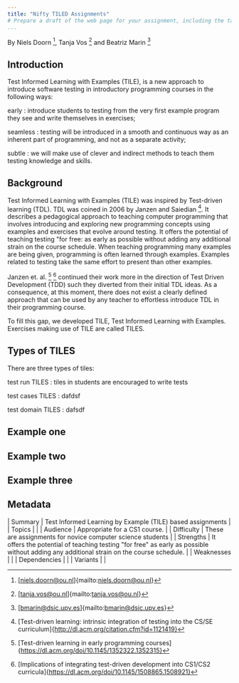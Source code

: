 ```yaml
---
title: "Nifty TILED Assignments"
# Prepare a draft of the web page for your assignment, including the table of metadata described below. The purpose of the web page is to introduce the assignment to another educator.
...
```


By Niels Doorn [^1], Tanja Vos [^2] and Beatriz Marin [^3]

## Introduction

Test Informed Learning with Examples (TILE), is a new approach to introduce software testing in introductory programming courses in the following ways:

early 
:	introduce students to testing from the very first example program they see and write themselves in exercises;

seamless 
:	testing will be introduced in a smooth and continuous way as an inherent part of programming, and not as a separate activity;

subtle
:	we will make use of clever and indirect methods to teach them testing knowledge and skills.


## Background

Test Informed Learning with Examples (TILE) was inspired by Test-driven learning (TDL). 
TDL was coined in 2006 by Janzen and Saiedian [^4]. 
It describes a pedagogical approach to teaching computer programming that involves introducing and exploring new programming concepts using examples and exercises that evolve around testing. 
It offers the potential of teaching testing "for free: as early as possible without adding any additional strain on the course schedule. 
When teaching programming many examples are being given, programming is often learned through examples. 
Examples related to testing take the same effort to present than other examples.

Janzen et. al. [^5] [^6] continued their work more in the direction of Test Driven Development (TDD) such they diverted from their initial TDL ideas. 
As a consequence, at this moment, there does not exist a clearly defined approach that can be used by any teacher to effortless introduce TDL in their programming course. 

To fill this gap, we developed TILE, Test Informed Learning with Examples.
Exercises making use of TILE are called TILES.

## Types of TILES

There are three types of tiles:

test run TILES
:	tiles in students are encouraged to write tests

test cases TILES
:	dafdsf

test domain TILES
:	dafsdf

## Example one

## Example two

## Example three

## Metadata

| Summary 		| Test Informed Learning by Example (TILE) based assignments |
| Topics 		| |
| Audience 		| Appropriate for a CS1 course. |
| Difficulty 	| These are assignments for novice computer science students |
| Strengths 	| It offers the potential of teaching testing "for free" as early as possible without adding any additional strain on the course schedule. |
| Weaknesses 	| |
| Dependencies 	| |
| Variants 		| |
                                                                                                      

[^1]: [niels.doorn@ou.nl]{mailto:niels.doorn@ou.nl}
[^2]: [tanja.vos@ou.nl]{mailto:tanja.vos@ou.nl}
[^3]: [bmarin@dsic.upv.es]{mailto:bmarin@dsic.upv.es}
[^4]: [Test-driven learning: intrinsic integration of testing into the CS/SE curriculum]{http://dl.acm.org/citation.cfm?id=1121419}
[^5]: [Test-driven learning in early programming courses]{https://dl.acm.org/doi/10.1145/1352322.1352315} 
[^6]: [Implications of integrating test-driven development into CS1/CS2 curricula]{https://dl.acm.org/doi/10.1145/1508865.1508921}
[^7]:
[^8]:  

